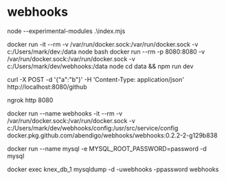 ﻿# webhooks

node --experimental-modules .\index.mjs

docker run -it --rm -v /var/run/docker.sock:/var/run/docker.sock -v c:/Users/mark/dev:/data node bash
docker run --rm -p 8080:8080 -v /var/run/docker.sock:/var/run/docker.sock -v c:/Users/mark/dev/webhooks:/data node cd data && npm run dev

curl -X POST -d '{"a":"b"}' -H 'Content-Type: application/json' http://localhost:8080/github

ngrok http 8080

docker run --name webhooks -it --rm -v /var/run/docker.sock:/var/run/docker.sock -v c:/Users/mark/dev/webhooks/config:/usr/src/service/config docker.pkg.github.com/abendigo/webhooks/webhooks:0.2.2-2-g129b838

docker run --name mysql -e MYSQL_ROOT_PASSWORD=password -d mysql

docker exec knex_db_1 mysqldump -d -uwebhooks -ppassword webhooks
